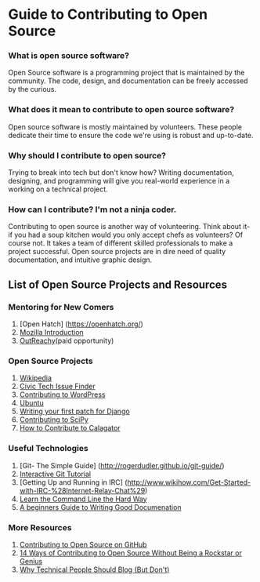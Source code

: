 # Guide to Contributing to Open Source

### What is open source software?

Open Source software is a programming project that is maintained by the community. The code, design, and documentation can be freely accessed by the curious.

### What does it mean to contribute to open source software?

Open source software is mostly maintained by volunteers. These people dedicate their time to ensure the code we're using is robust and up-to-date.

### Why should I contribute to open source?
Trying to break into tech but don't know how? Writing documentation, designing, and programming will give you real-world experience in a working on a technical project.

 
### How can I contribute? I'm not a ninja coder.

Contributing to open source is another way of volunteering. Think about it- if you had a soup kitchen would you only accept chefs as volunteers? Of course not. It takes a team of different skilled professionals to make a project successful. Open source projects are in dire need of quality documentation, and intuitive graphic design.

## List of Open Source Projects and Resources



### Mentoring for New Comers
1. [Open Hatch] (https://openhatch.org/)
2. [Mozilla Introduction](https://developer.mozilla.org/en-US/docs/Introduction)
3. [OutReachy](https://wiki.gnome.org/Outreachy/2015/MayAugust/SpreadTheWord?action=AttachFile&do=view&target=outreachy-poster-2015-May-August.png)(paid opportunity)

### Open Source Projects
1. [Wikipedia](http://www.wikihow.com/Contribute-to-Wikipedia)
2. [Civic Tech Issue Finder](https://www.codeforamerica.org/geeks/civicissues)
3. [Contributing to WordPress](https://codex.wordpress.org/Contributing_to_WordPress#WordPress_Support_Forum)
4. [Ubuntu](http://community.ubuntu.com/contribute/)
5. [Writing your first patch for Django](https://docs.djangoproject.com/en/1.8/intro/contributing/)
6. [Contributing to SciPy](https://github.com/scipy/scipy/blob/master/HACKING.rst.txt)
7. [How to Contribute to Calagator](https://github.com/calagator/calagator/wiki/How-To-Contribute-To-Calagator)
 


### Useful Technologies
1. [Git- The Simple Guide] (http://rogerdudler.github.io/git-guide/)
2. [Interactive Git Tutorial](https://try.github.io/levels/1/challenges/1)
3. [Getting Up and Running in IRC] (http://www.wikihow.com/Get-Started-with-IRC-%28Internet-Relay-Chat%29)
4. [Learn the Command Line the Hard Way](http://cli.learncodethehardway.org/book/)
5. [A beginners Guide to Writing Good Documenation](http://docs.writethedocs.org/writing/beginners-guide-to-docs/)

### More Resources
1. [Contributing to Open Source on GitHub](https://guides.github.com/activities/contributing-to-open-source/)
2. [14 Ways of Contributing to Open Source Without Being a Rockstar or Genius](http://blog.smartbear.com/programming/14-ways-to-contribute-to-open-source-without-being-a-programming-genius-or-a-rock-star/)
3. [Why Technical People Should Blog (But Don't)](http://www.rackspace.com/blog/why-technical-people-should-blog-but-dont/)

